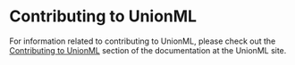 # Contributing to UnionML

For information related to contributing to UnionML, please check out the [Contributing to UnionML](https://unionml.readthedocs.io/en/stable/contributing_guide.html) section of the documentation at the UnionML site.
